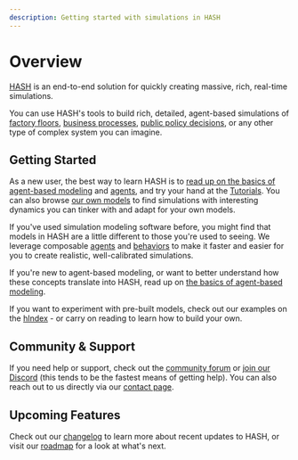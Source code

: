 ```yaml
---
description: Getting started with simulations in HASH
---
```


# Overview

[HASH](/) is an end-to-end solution for quickly creating massive, rich, real-time simulations.

You can use HASH's tools to build rich, detailed, agent-based simulations of [factory floors](/@hash/warehouse-conveyor1), [business processes](/@hash/interconnected-call-center), [public policy decisions](/@b/sir-infection-network-w-rapid-tests), or any other type of complex system you can imagine.

## Getting Started

<Hint style="success">
  
As a new user, the best way to learn HASH is to [read up on the basics of agent-based modeling](/docs/simulation/creating-simulations/agent-based-modeling-basics-1) and [agents](/docs/simulation/creating-simulations/anatomy-of-an-agent), and try your hand at the [Tutorials](/docs/simulation/tutorials/hello-hash). You can also browse [our own models](/models?sort=popularity&query=%40hash) to find simulations with interesting dynamics you can tinker with and adapt for your own models.
  
</Hint>

If you've used simulation modeling software before, you might find that models in HASH are a little different to those you're used to seeing. We leverage composable [agents](/docs/simulation/creating-simulations/anatomy-of-an-agent/) and [behaviors](/docs/simulation/creating-simulations/behaviors/) to make it faster and easier for you to create realistic, well-calibrated simulations.

If you're new to agent-based modeling, or want to better understand how these concepts translate into HASH, read up on [the basics of agent-based modeling](/docs/simulation/creating-simulations/agent-based-modeling-basics-1).

If you want to experiment with pre-built models, check out our examples on the [hIndex](/models?sort=popularity&query=%40hash) - or carry on reading to learn how to build your own.

## Community & Support

If you need help or support, check out the [community forum](https://community.hash.ai/) or [join our Discord](/discord) \(this tends to be the fastest means of getting help\). You can also reach out to us directly via our [contact page](https://hash.ai/contact).

## Upcoming Features

Check out our [changelog](/updates) to learn more about recent updates to HASH, or visit our [roadmap](/roadmap) for a look at what's next.

